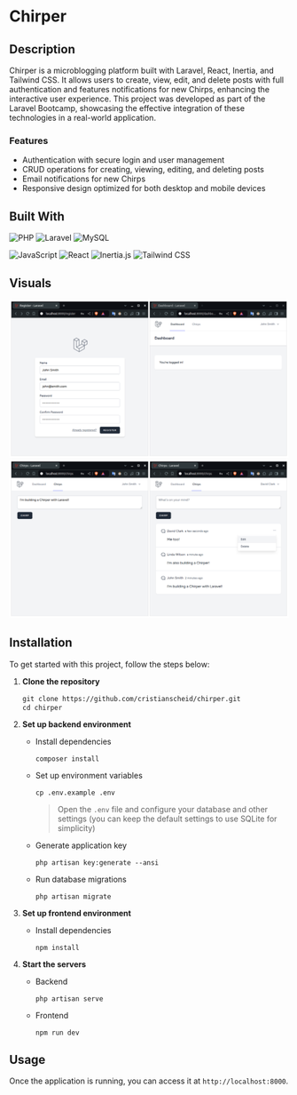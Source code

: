 # Chirper

## Description

Chirper is a microblogging platform built with Laravel, React, Inertia, and Tailwind CSS. It allows users to create, view, edit, and delete posts with full authentication and features notifications for new Chirps, enhancing the interactive user experience. This project was developed as part of the Laravel Bootcamp, showcasing the effective integration of these technologies in a real-world application.

### Features

-   Authentication with secure login and user management
-   CRUD operations for creating, viewing, editing, and deleting posts
-   Email notifications for new Chirps
-   Responsive design optimized for both desktop and mobile devices

## Built With

![PHP](https://img.shields.io/badge/PHP-8.3-gray?logo=php&style=for-the-badge)
![Laravel](https://img.shields.io/badge/Laravel-11.18-gray?logo=laravel&style=for-the-badge)
![MySQL](https://img.shields.io/badge/MySQL-8.0-gray?logo=mysql&style=for-the-badge)

![JavaScript](https://img.shields.io/badge/JavaScript-ES6-gray?logo=javascript&style=for-the-badge)
![React](https://img.shields.io/badge/React-18.3-gray?logo=react&style=for-the-badge)
![Inertia.js](https://img.shields.io/badge/Inertia.js-1.0-gray?logo=inertia&style=for-the-badge)
![Tailwind CSS](https://img.shields.io/badge/TailwindCSS-3.4-gray?logo=tailwindcss&style=for-the-badge)

## Visuals

![desktop 1](.github/desktop_1.png)
![desktop 2](.github/desktop_2.png)

## Installation

To get started with this project, follow the steps below:

1.  **Clone the repository**

    ```
    git clone https://github.com/cristianscheid/chirper.git
    cd chirper
    ```

2.  **Set up backend environment**

    -   Install dependencies

        ```
        composer install
        ```

    -   Set up environment variables

        ```
        cp .env.example .env
        ```

        > Open the `.env` file and configure your database and other settings (you can keep the default settings to use SQLite for simplicity)

    -   Generate application key

        ```
        php artisan key:generate --ansi
        ```

    -   Run database migrations

        ```
        php artisan migrate
        ```

3.  **Set up frontend environment**

    -   Install dependencies

        ```
        npm install
        ```

4.  **Start the servers**

    -   Backend

        ```
        php artisan serve
        ```

    -   Frontend
        ```
        npm run dev
        ```

## Usage

Once the application is running, you can access it at `http://localhost:8000`.
